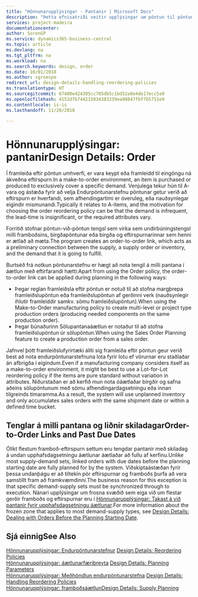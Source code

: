 ```yaml
---
title: "Hönnunarupplýsingar - Pantanir | Microsoft Docs"
description: "Þetta efnisatriði veitir upplýsingar um pöntun til pöntunar hlekki í framleiða eftir pöntun umhverfi."
services: project-madeira
documentationcenter: 
author: SorenGP
ms.service: dynamics365-business-central
ms.topic: article
ms.devlang: na
ms.tgt_pltfrm: na
ms.workload: na
ms.search.keywords: design, order
ms.date: 10/01/2018
ms.author: sgroespe
redirect_url: design-details-handling-reordering-policies
ms.translationtype: HT
ms.sourcegitcommit: 67400e424305cc705db5c1bd52a8e4de17ecc5a9
ms.openlocfilehash: 4152dfb744215034383239ea98847fbf7b5751e9
ms.contentlocale: is-is
ms.lasthandoff: 11/20/2018

---
```

# <a name="design-details-order"></a><span data-ttu-id="4d396-103">Hönnunarupplýsingar: pantanir</span><span class="sxs-lookup"><span data-stu-id="4d396-103">Design Details: Order</span></span>
<span data-ttu-id="4d396-104">Í framleiða eftir pöntun umhverfi, er vara keypt eða framleidd til eingöngu ná ákveðna eftirspurn.</span><span class="sxs-lookup"><span data-stu-id="4d396-104">In a make-to-order environment, an item is purchased or produced to exclusively cover a specific demand.</span></span> <span data-ttu-id="4d396-105">Venjulega tekur hún til A-vara og ástæða fyrir að velja Endurpöntunarstefnu pöntunar getur verið að eftirspurn er hverfandi, sem afhendingartími er óveruleg, eða nauðsynlegar eigindir mismunandi.</span><span class="sxs-lookup"><span data-stu-id="4d396-105">Typically it relates to A-items, and the motivation for choosing the order reordering policy can be that the demand is infrequent, the lead-time is insignificant, or the required attributes vary.</span></span>  

<span data-ttu-id="4d396-106">Forritið stofnar pöntun-við-pöntun tengsl sem virka sem undirbúningstengsl milli framboðsins, birgðapöntunar eða birgða og eftirspurnarinnar sem henni er ætlað að mæta.</span><span class="sxs-lookup"><span data-stu-id="4d396-106">The program creates an order-to-order link, which acts as a preliminary connection between the supply, a supply order or inventory, and the demand that it is going to fulfill.</span></span>  

<span data-ttu-id="4d396-107">Burtséð frá notkun pöntunarstefnu er hægt að nota tengil á milli pantana í áætlun með eftirfarandi hætti:</span><span class="sxs-lookup"><span data-stu-id="4d396-107">Apart from using the Order policy, the order-to-order link can be applied during planning in the following ways:</span></span>  

* <span data-ttu-id="4d396-108">Þegar reglan framleiðsla eftir pöntun er notuð til að stofna margþrepa framleiðslupöntun eða framleiðslupöntun af gerðinni verk (nauðsynlegir íhlutir framleiddir samkv. sömu framleiðslupöntun).</span><span class="sxs-lookup"><span data-stu-id="4d396-108">When using the Make-to-Order manufacturing policy to create multi-level or project type production orders (producing needed components on the same production order).</span></span>  
* <span data-ttu-id="4d396-109">Þegar búnaðurinn Sölupantanaáætlun er notaður til að stofna framleiðslupöntun úr sölupöntun.</span><span class="sxs-lookup"><span data-stu-id="4d396-109">When using the Sales Order Planning feature to create a production order from a sales order.</span></span>  

<span data-ttu-id="4d396-110">Jafnvel þótt framleiðslufyrirtæki álíti sig framleiða eftir pöntun geur verið best að nota endurpöntunarstefnuna lota fyrir lotu ef vörurnar eru staðlaðar án afbrigða í eigindum.</span><span class="sxs-lookup"><span data-stu-id="4d396-110">Even if a manufacturing company considers itself as a make-to-order environment, it might be best to use a Lot-for-Lot reordering policy if the items are pure standard without variation in attributes.</span></span> <span data-ttu-id="4d396-111">Niðurstaðan er að kerfið mun nota óáætlaðar birgðir og safna aðeins sölupöntunum með sömu afhendingardagsetningu eða innan tilgreinds tímaramma.</span><span class="sxs-lookup"><span data-stu-id="4d396-111">As a result, the system will use unplanned inventory and only accumulates sales orders with the same shipment date or within a defined time bucket.</span></span>  

## <a name="order-to-order-links-and-past-due-dates"></a><span data-ttu-id="4d396-112">Tenglar á milli pantana og liðnir skiladagar</span><span class="sxs-lookup"><span data-stu-id="4d396-112">Order-to-Order Links and Past Due Dates</span></span>  
<span data-ttu-id="4d396-113">Ólíkt flestum framboð-eftirspurn settum eru tengdar pantanir með skiladag á undan upphafsdagsetningu áætlunar áætlaðar að fullu af kerfinu.</span><span class="sxs-lookup"><span data-stu-id="4d396-113">Unlike most supply-demand sets, linked orders with due dates before the planning starting date are fully planned for by the system.</span></span> <span data-ttu-id="4d396-114">Viðskiptaástæðan fyrir þessa undanþágu er að tiltekin pör eftirspurnar og framboðs þurfa að vera samstillt fram að framkvæmdinni.</span><span class="sxs-lookup"><span data-stu-id="4d396-114">The business reason for this exception is that specific demand-supply sets must be synchronized through to execution.</span></span> <span data-ttu-id="4d396-115">Nánari upplýsingar um frosna svæðið sem eiga við um flestar gerðir framboðs og eftirspurnar eru í [Hönnunarupplýsingar: Takast á við pantanir fyrir upphafsdagsetningu áætlunar](design-details-dealing-with-orders-before-the-planning-starting-date.md).</span><span class="sxs-lookup"><span data-stu-id="4d396-115">For more information about the frozen zone that applies to most demand-supply types, see [Design Details: Dealing with Orders Before the Planning Starting Date](design-details-dealing-with-orders-before-the-planning-starting-date.md).</span></span>  

## <a name="see-also"></a><span data-ttu-id="4d396-116">Sjá einnig</span><span class="sxs-lookup"><span data-stu-id="4d396-116">See Also</span></span>  
<span data-ttu-id="4d396-117">[Hönnunarupplýsingar: Endurpöntunarstefnur](design-details-reordering-policies.md) </span><span class="sxs-lookup"><span data-stu-id="4d396-117">[Design Details: Reordering Policies](design-details-reordering-policies.md) </span></span>  
<span data-ttu-id="4d396-118">[Hönnunarupplýsingar: áætlunarfæribreyta](design-details-planning-parameters.md) </span><span class="sxs-lookup"><span data-stu-id="4d396-118">[Design Details: Planning Parameters](design-details-planning-parameters.md) </span></span>  
<span data-ttu-id="4d396-119">[Hönnunarupplýsingar: Meðhöndlun endurpöntunarstefna](design-details-handling-reordering-policies.md) </span><span class="sxs-lookup"><span data-stu-id="4d396-119">[Design Details: Handling Reordering Policies](design-details-handling-reordering-policies.md) </span></span>  
[<span data-ttu-id="4d396-120">Hönnunarupplýsingar: framboðsáætlun</span><span class="sxs-lookup"><span data-stu-id="4d396-120">Design Details: Supply Planning</span></span>](design-details-supply-planning.md)


